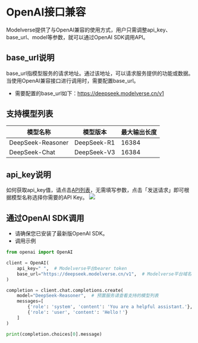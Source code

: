 # OpenAI接口兼容
Modelverse提供了与OpenAI兼容的使用方式，用户只需调整api_key、base_url、model等参数，就可以通过OpenAI SDK调用API。

## base_url说明
base_url指模型服务的请求地址。通过该地址，可以请求服务提供的功能或数据。当使用OpenAI兼容接口进行调用时，需要配置base_url。
- 需要配置的base_url如下：https://deepseek.modelverse.cn/v1

## 支持模型列表
| 模型名称 | 模型版本 | 最大输出长度
| --- | --- | ----
| DeepSeek-Reasoner | DeepSeek-R1 | 16384
| DeepSeek-Chat | DeepSeek-V3 | 16384 

## api_key说明
如何获取api_key值，请点击[API列表](https://console.ucloud.cn/uapi/detail?id=GetUMInferService)，无需填写参数，点击「发送请求」即可根据模型名称选择你需要的API Key。
![](https://www-s.ucloud.cn/2025/02/d51820006284a8c28160dc669c505987_1739523878908.png)

## 通过OpenAI SDK调用
- 请确保您已安装了最新版OpenAI SDK。
- 调用示例
```python
from openai import OpenAI

client = OpenAI(
    api_key=" ",  # Modelverse平台bearer token
    base_url="https://deepseek.modelverse.cn/v1",  # Modelverse平台域名
)

completion = client.chat.completions.create(
    model="DeepSeek-Reasoner",  # 预置服务请查看支持的模型列表
    messages=[
        {'role': 'system', 'content': 'You are a helpful assistant.'},
        {'role': 'user', 'content': 'Hello！'}
    ]
)

print(completion.choices[0].message)
```
